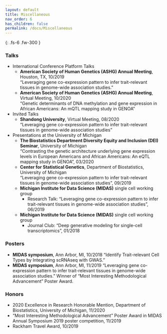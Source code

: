 ```yaml
---
layout: default
title: Miscellaneous
nav_order: 6
has_children: false
permalink: /docs/Miscellaneous
---
```



{: .fs-6 .fw-300 }

### Talks
* International Conference Platform Talks
	* **American Society of Human Genetics (ASHG) Annual Meeting**, Houston, TX, 10/2019 <br />
	“Leveraging gene co-expression pattern to infer trait-relevant tissues in genome-wide association studies.”<br />
	* **American Society of Human Genetics (ASHG) Annual Meeting**, Virtual Meeting, 10/2020<br />
	“Genetic determinants of DNA methylation and gene expression in African Americans: An mQTL mapping study in GENOA”
* Invited Talks
	* **Shandong University**, Virtual Meeting, 08/2020 <br />
	“Leveraging gene co-expression pattern to infer trait-relevant tissues in genome-wide association studies”
* Presentations at the University of Michigan
	* **The Biostatistics Department Diversity Equity and Inclusion (DEI) Seminar**, University of Michigan<br />
	“Contrasting the genetic architecture underlying gene expression levels in European Americans and African Americans: An eQTL mapping study in GENOA”, 03/2020
	* **Center for Statistical Genetics**, Department of Biostatistics, University of Michigan<br />
	“Leveraging gene co-expression pattern to infer trait-relevant tissues in genome-wide association studies”, 09/2019<br />
	* **Michigan Institute for Data Science (MIDAS)** single cell working group<br />
		* Research Talk: “Leveraging gene co-expression pattern to infer trait-relevant tissues in genome-wide association studies”, 06/2019<br />
 	* **Michigan Institute for Data Science (MIDAS)** single cell working group<br />
 		* Journal Club: “Deep generative modeling for single-cell transcriptomics”, 01/2018 	<br />


### Posters
* **MIDAS symposium**, Ann Arbor, MI, 10/2018
“Identify Trait-relevant Cell Types by Integrating scRNAseq with GWAS.”
* **MIDAS symposium**, Ann Arbor, MI, 11/2019
“Leveraging gene co-expression pattern to infer trait-relevant tissues in genome-wide association studies.” Winner of “Most Interesting Methodological Advancement” Poster Award.

### Honors
* 2020 Excellence in Research Honorable Mention, Department of Biostatistics, University of Michigan, 11/2020
* “Most Interesting Methodological Advancement” Poster Award in MIDAS Annual Symposium 2019 poster competition, 11/2019
* Rackham Travel Award, 10/2019


